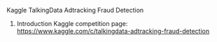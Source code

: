 Kaggle TalkingData Adtracking Fraud Detection

1. Introduction
Kaggle competition page:
https://www.kaggle.com/c/talkingdata-adtracking-fraud-detection
